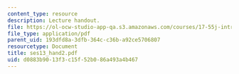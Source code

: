 ```yaml
---
content_type: resource
description: Lecture handout.
file: https://ol-ocw-studio-app-qa.s3.amazonaws.com/courses/17-55j-introduction-to-latin-american-studies-fall-2006/d0883b9013f3c15f52b086a493a4b467_ses13_hand2.pdf
file_type: application/pdf
parent_uid: 193dfd8a-3dfb-364c-c36b-a92ce5706807
resourcetype: Document
title: ses13_hand2.pdf
uid: d0883b90-13f3-c15f-52b0-86a493a4b467
---
```

